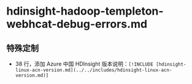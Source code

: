 # hdinsight-hadoop-templeton-webhcat-debug-errors.md

## 特殊定制

* 38 行，添加 Azure 中国 HDInsight 版本说明：`[!INCLUDE [hdinsight-linux-acn-version.md](../../includes/hdinsight-linux-acn-version.md)]`